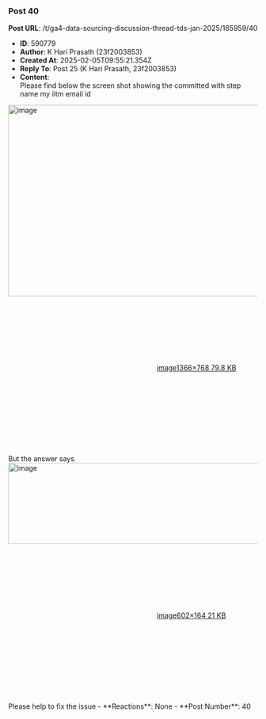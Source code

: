 ### Post 40
**Post URL**: /t/ga4-data-sourcing-discussion-thread-tds-jan-2025/165959/40
- **ID**: 590779
- **Author**: K Hari Prasath (23f2003853)
- **Created At**: 2025-02-05T09:55:21.354Z
- **Reply To**: Post 25 (K Hari Prasath, 23f2003853)
- **Content**:  
  Please find below the screen shot showing the committed with step name my iitm email id<br>
<div class="lightbox-wrapper"><a class="lightbox" href="https://europe1.discourse-cdn.com/flex013/uploads/iitm/original/3X/7/a/7ae7951e4e7d3ea76248632715b376e23d3b0a76.png" data-download-href="/uploads/short-url/hxgpHIBFleMQOLcfWJeiZszEcYe.png?dl=1" title="image" rel="noopener nofollow ugc"><img src="https://europe1.discourse-cdn.com/flex013/uploads/iitm/optimized/3X/7/a/7ae7951e4e7d3ea76248632715b376e23d3b0a76_2_690x387.png" alt="image" data-base62-sha1="hxgpHIBFleMQOLcfWJeiZszEcYe" width="690" height="387" srcset="https://europe1.discourse-cdn.com/flex013/uploads/iitm/optimized/3X/7/a/7ae7951e4e7d3ea76248632715b376e23d3b0a76_2_690x387.png, https://europe1.discourse-cdn.com/flex013/uploads/iitm/optimized/3X/7/a/7ae7951e4e7d3ea76248632715b376e23d3b0a76_2_1035x580.png 1.5x, https://europe1.discourse-cdn.com/flex013/uploads/iitm/original/3X/7/a/7ae7951e4e7d3ea76248632715b376e23d3b0a76.png 2x" data-dominant-color="F3F3F5"><div class="meta"><svg class="fa d-icon d-icon-far-image svg-icon" aria-hidden="true"><use href="#far-image"></use></svg><span class="filename">image</span><span class="informations">1366×768 79.8 KB</span><svg class="fa d-icon d-icon-discourse-expand svg-icon" aria-hidden="true"><use href="#discourse-expand"></use></svg></div></a></div><br>
But the answer says<br>
<div class="lightbox-wrapper"><a class="lightbox" href="https://europe1.discourse-cdn.com/flex013/uploads/iitm/original/3X/d/9/d9fb33c07548b8cb0f740e38585a1b1b277de791.png" data-download-href="/uploads/short-url/v6lOaEztcBjqRxxgVA9lUxkszSN.png?dl=1" title="image" rel="noopener nofollow ugc"><img src="https://europe1.discourse-cdn.com/flex013/uploads/iitm/original/3X/d/9/d9fb33c07548b8cb0f740e38585a1b1b277de791.png" alt="image" data-base62-sha1="v6lOaEztcBjqRxxgVA9lUxkszSN" width="602" height="164"><div class="meta"><svg class="fa d-icon d-icon-far-image svg-icon" aria-hidden="true"><use href="#far-image"></use></svg><span class="filename">image</span><span class="informations">602×164 21 KB</span><svg class="fa d-icon d-icon-discourse-expand svg-icon" aria-hidden="true"><use href="#discourse-expand"></use></svg></div></a></div><br>
Please help to fix the issue
- **Reactions**: None
- **Post Number**: 40

